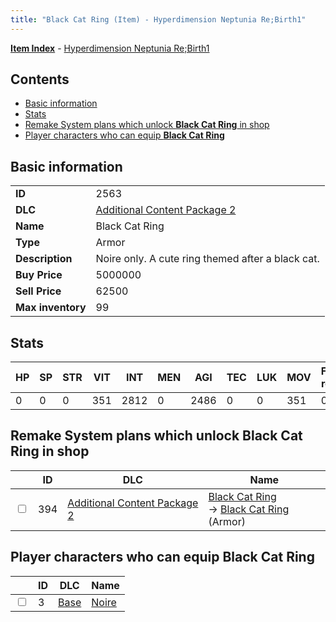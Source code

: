 ```yaml
---
title: "Black Cat Ring (Item) - Hyperdimension Neptunia Re;Birth1"
---
```


[**Item Index**](/neptunia/rb1/item/index.html) - [Hyperdimension Neptunia Re;Birth1](/neptunia/rb1)

## Contents

- [Basic information](#basic-information)
- [Stats](#stats)
- [Remake System plans which unlock **Black Cat Ring** in shop](#remake-system-plans-which-unlock-black-cat-ring-in-shop)
- [Player characters who can equip **Black Cat Ring**](#player-characters-who-can-equip-black-cat-ring)

## Basic information

|   |   |
| -- | -- |
| **ID** | 2563 |
| **DLC** | [Additional Content Package 2](/neptunia/rb1/dlc/11-pack2.html) |
| **Name** | Black Cat Ring |
| **Type** | Armor |
| **Description** | Noire only. A cute ring themed after a black cat. |
| **Buy Price** | 5000000 |
| **Sell Price** | 62500 |
| **Max inventory** | 99 |


## Stats

| HP | SP | STR | VIT | INT | MEN | AGI | TEC | LUK | MOV | Fire res. | Ice res. | Wind res. | Lightning res. |
| -- | -- | --- | --- | --- | --- | --- | --- | --- | --- | --------- | -------- | --------- | -------------- |
| 0 | 0 | 0 | 351 | 2812 | 0 | 2486 | 0 | 0 | 351 | 0 | 0 | 0 | 0 |


## Remake System plans which unlock **Black Cat Ring** in shop

|    | ID | DLC | Name |
| -- | -- | --- | ---- |
| <input type="checkbox" id="rb1-remake-11-394" class="trackbox" /> | 394 | [Additional Content Package 2](/neptunia/rb1/dlc/11-pack2.html) | [Black Cat Ring](/neptunia/rb1/remake/11-394-black-cat-ring.html)<br /> → [Black Cat Ring](/neptunia/rb1/item/11-2563-black-cat-ring.html) (Armor) |


## Player characters who can equip **Black Cat Ring**

|    | ID | DLC | Name |
| -- | -- | --- | ---- |
| <input type="checkbox" id="rb1-player-1-3" class="trackbox" /> | 3 | [Base](/neptunia/rb1/dlc/1-base.html) | [Noire](/neptunia/rb1/player/1-3-noire.html) |
